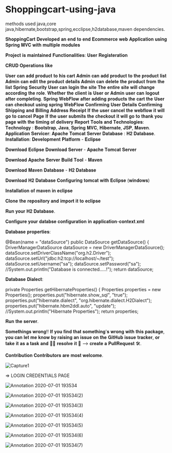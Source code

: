 # Shoppingcart-using-java
methods used java,core java,hibernate,bootstrap,spring,ecclipse,h2database,maven dependencies.


𝐒𝐡𝐨𝐩𝐩𝐢𝐧𝐠𝐂𝐚𝐫𝐭 
𝐃𝐞𝐯𝐞𝐥𝐨𝐩𝐞𝐝 𝐚𝐧 𝐞𝐧𝐝 𝐭𝐨 𝐞𝐧𝐝 𝐄𝐜𝐨𝐦𝐦𝐞𝐫𝐜𝐞 𝐰𝐞𝐛 𝐀𝐩𝐩𝐥𝐢𝐜𝐚𝐭𝐢𝐨𝐧 𝐮𝐬𝐢𝐧𝐠 𝐒𝐩𝐫𝐢𝐧𝐠 𝐌𝐕𝐂 𝐰𝐢𝐭𝐡 𝐦𝐮𝐥𝐭𝐢𝐩𝐥𝐞 𝐦𝐨𝐝𝐮𝐥𝐞𝐬

𝐏𝐫𝐨𝐣𝐞𝐜𝐭 𝐢𝐬  𝐦𝐚𝐢𝐧𝐭𝐚𝐢𝐧𝐞𝐝 
𝐅𝐮𝐧𝐜𝐭𝐢𝐨𝐧𝐚𝐥𝐢𝐭𝐢𝐞𝐬:
𝐔𝐬𝐞𝐫 𝐑𝐞𝐠𝐢𝐬𝐭𝐞𝐫𝐚𝐭𝐢𝐨𝐧

𝐂𝐑𝐔𝐃 𝐎𝐩𝐞𝐫𝐚𝐭𝐢𝐨𝐧𝐬 𝐥𝐢𝐤𝐞

𝐔𝐬𝐞𝐫 𝐜𝐚𝐧 𝐚𝐝𝐝 𝐩𝐫𝐨𝐝𝐮𝐜𝐭 𝐭𝐨 𝐡𝐢𝐬 𝐜𝐚𝐫𝐭
𝐀𝐝𝐦𝐢𝐧 𝐜𝐚𝐧 𝐚𝐝𝐝 𝐩𝐫𝐨𝐝𝐮𝐜𝐭 𝐭𝐨 𝐭𝐡𝐞 𝐩𝐫𝐨𝐝𝐮𝐜𝐭 𝐥𝐢𝐬𝐭
𝐀𝐝𝐦𝐢𝐧 𝐜𝐚𝐧 𝐞𝐝𝐢𝐭 𝐭𝐡𝐞 𝐩𝐫𝐨𝐝𝐮𝐜𝐭 𝐝𝐞𝐭𝐚𝐢𝐥𝐬
𝐀𝐝𝐦𝐢𝐧 𝐜𝐚𝐧 𝐝𝐞𝐥𝐞𝐭𝐞 𝐭𝐡𝐞 𝐩𝐫𝐨𝐝𝐮𝐜𝐭 𝐟𝐫𝐨𝐦 𝐭𝐡𝐞 𝐥𝐢𝐬𝐭
𝐒𝐩𝐫𝐢𝐧𝐠 𝐒𝐞𝐜𝐮𝐫𝐢𝐭𝐲
𝐔𝐬𝐞𝐫 𝐜𝐚𝐧 𝐥𝐨𝐠𝐢𝐧 𝐭𝐡𝐞 𝐬𝐢𝐭𝐞
𝐓𝐡𝐞 𝐞𝐧𝐭𝐢𝐫𝐞 𝐬𝐢𝐭𝐞 𝐰𝐢𝐥𝐥 𝐜𝐡𝐚𝐧𝐠𝐞 𝐚𝐜𝐜𝐨𝐫𝐝𝐢𝐧𝐠 𝐭𝐡𝐞 𝐫𝐨𝐥𝐞. 𝐖𝐡𝐞𝐭𝐡𝐞𝐫 𝐭𝐡𝐞 𝐜𝐥𝐢𝐞𝐧𝐭 𝐢𝐬 𝐔𝐬𝐞𝐫 𝐨𝐫 𝐀𝐝𝐦𝐢𝐧
𝐮𝐬𝐞𝐫 𝐜𝐚𝐧 𝐥𝐨𝐠𝐨𝐮𝐭 𝐚𝐟𝐭𝐞𝐫 𝐜𝐨𝐦𝐩𝐥𝐞𝐭𝐢𝐧𝐠.
𝐒𝐩𝐫𝐢𝐧𝐠 𝐖𝐞𝐛𝐅𝐥𝐨𝐰
𝐚𝐟𝐭𝐞𝐫 𝐚𝐝𝐝𝐢𝐧𝐠 𝐩𝐫𝐨𝐝𝐮𝐜𝐭𝐬 𝐭𝐡𝐞 𝐜𝐚𝐫𝐭 𝐭𝐡𝐞 𝐔𝐬𝐞𝐫 𝐜𝐚𝐧 𝐜𝐡𝐞𝐜𝐤𝐨𝐮𝐭 𝐮𝐬𝐢𝐧𝐠 𝐬𝐩𝐫𝐢𝐧𝐠 𝐖𝐞𝐛𝐅𝐥𝐨𝐰
𝐂𝐨𝐧𝐟𝐢𝐫𝐦𝐢𝐧𝐠 𝐔𝐬𝐞𝐫 𝐃𝐞𝐭𝐚𝐢𝐥𝐬
𝐂𝐨𝐧𝐟𝐢𝐫𝐦𝐢𝐧𝐠 𝐒𝐡𝐢𝐩𝐩𝐢𝐧𝐠 𝐚𝐧𝐝 𝐁𝐢𝐥𝐥𝐢𝐧𝐠 𝐀𝐝𝐝𝐫𝐞𝐬𝐬
𝐑𝐞𝐜𝐞𝐢𝐩𝐭
𝐈𝐟 𝐭𝐡𝐞 𝐮𝐬𝐞𝐫 𝐜𝐚𝐧𝐜𝐞𝐥 𝐭𝐡𝐞 𝐰𝐞𝐛𝐟𝐥𝐨𝐰 𝐢𝐭 𝐰𝐢𝐥𝐥 𝐠𝐨 𝐭𝐨 𝐜𝐚𝐧𝐜𝐞𝐥 𝐏𝐚𝐠𝐞
𝐈𝐟 𝐭𝐡𝐞 𝐮𝐬𝐞𝐫 𝐬𝐮𝐛𝐦𝐢𝐭𝐬 𝐭𝐡𝐞 𝐜𝐡𝐞𝐜𝐤𝐨𝐮𝐭 𝐢𝐭 𝐰𝐢𝐥𝐥 𝐠𝐨 𝐭𝐨 𝐭𝐡𝐚𝐧𝐤 𝐲𝐨𝐮 𝐩𝐚𝐠𝐞 𝐰𝐢𝐭𝐡 𝐭𝐡𝐞 𝐭𝐢𝐦𝐢𝐧𝐠 𝐨𝐟 𝐝𝐞𝐥𝐢𝐯𝐞𝐫𝐲 𝐑𝐞𝐩𝐨𝐫𝐭
𝐓𝐨𝐨𝐥𝐬 𝐚𝐧𝐝 𝐓𝐞𝐜𝐡𝐧𝐨𝐥𝐨𝐠𝐢𝐞𝐬:
𝐓𝐞𝐜𝐡𝐧𝐨𝐥𝐨𝐠𝐲 : 𝐁𝐨𝐨𝐭𝐬𝐭𝐫𝐚𝐩, 𝐉𝐚𝐯𝐚, 𝐒𝐩𝐫𝐢𝐧𝐠 𝐌𝐕𝐂, 𝐇𝐢𝐛𝐞𝐫𝐧𝐚𝐭𝐞, 𝐉𝐒𝐏, 𝐌𝐚𝐯𝐞𝐧.
𝐀𝐩𝐩𝐥𝐢𝐜𝐚𝐭𝐢𝐨𝐧 𝐒𝐞𝐫𝐯𝐢𝐜𝐞𝐫: 𝐀𝐩𝐚𝐜𝐡𝐞 𝐓𝐨𝐦𝐜𝐚𝐭 𝐒𝐞𝐫𝐯𝐞𝐫
𝐃𝐚𝐭𝐚𝐛𝐚𝐬𝐞 : 𝐇𝟐 𝐃𝐚𝐭𝐚𝐛𝐚𝐬𝐞.
𝐈𝐧𝐬𝐭𝐚𝐥𝐥𝐚𝐭𝐢𝐨𝐧:
𝐃𝐞𝐯𝐞𝐥𝐨𝐩𝐦𝐞𝐧𝐭 𝐏𝐥𝐚𝐭𝐟𝐨𝐫𝐦 - 𝐄𝐜𝐥𝐢𝐩𝐬𝐞 

𝐃𝐨𝐰𝐧𝐥𝐨𝐚𝐝 𝐄𝐜𝐥𝐢𝐩𝐬𝐞
𝐃𝐨𝐰𝐧𝐥𝐨𝐚𝐝
𝐒𝐞𝐫𝐯𝐞𝐫 - 𝐀𝐩𝐚𝐜𝐡𝐞 𝐓𝐨𝐦𝐜𝐚𝐭 𝐒𝐞𝐫𝐯𝐞𝐫

𝐃𝐨𝐰𝐧𝐥𝐨𝐚𝐝 𝐀𝐩𝐚𝐜𝐡𝐞 𝐒𝐞𝐫𝐯𝐞𝐫
𝐁𝐮𝐢𝐥𝐝 𝐓𝐨𝐨𝐥 - 𝐌𝐚𝐯𝐞𝐧

𝐃𝐨𝐰𝐧𝐥𝐨𝐚𝐝 𝐌𝐚𝐯𝐞𝐧
𝐃𝐚𝐭𝐚𝐛𝐚𝐬𝐞 - 𝐇𝟐 𝐃𝐚𝐭𝐚𝐛𝐚𝐬𝐞

𝐃𝐨𝐰𝐧𝐥𝐨𝐚𝐝 𝐇𝟐 𝐃𝐚𝐭𝐚𝐛𝐚𝐬𝐞
𝐂𝐨𝐧𝐟𝐢𝐠𝐮𝐫𝐢𝐧𝐠 𝐭𝐨𝐦𝐜𝐚𝐭 𝐰𝐢𝐭𝐡 𝐄𝐜𝐥𝐢𝐩𝐬𝐞 (𝐰𝐢𝐧𝐝𝐨𝐰𝐬) 

𝐈𝐧𝐬𝐭𝐚𝐥𝐥𝐚𝐭𝐢𝐨𝐧 𝐨𝐟 𝐦𝐚𝐯𝐞𝐧 𝐢𝐧 𝐞𝐜𝐥𝐢𝐩𝐬𝐞 

𝐂𝐥𝐨𝐧𝐞 𝐭𝐡𝐞 𝐫𝐞𝐩𝐨𝐬𝐢𝐭𝐨𝐫𝐲 𝐚𝐧𝐝 𝐢𝐦𝐩𝐨𝐫𝐭 𝐢𝐭 𝐭𝐨 𝐞𝐜𝐥𝐢𝐩𝐬𝐞

𝐑𝐮𝐧 𝐲𝐨𝐮𝐫 𝐇𝟐 𝐃𝐚𝐭𝐚𝐛𝐚𝐬𝐞.

𝐂𝐨𝐧𝐟𝐢𝐠𝐮𝐫𝐞 𝐲𝐨𝐮𝐫 𝐝𝐚𝐭𝐚𝐛𝐬𝐞 𝐜𝐨𝐧𝐟𝐢𝐠𝐮𝐫𝐚𝐭𝐢𝐨𝐧 𝐢𝐧 𝐚𝐩𝐩𝐥𝐢𝐜𝐚𝐭𝐢𝐨𝐧-𝐜𝐨𝐧𝐭𝐞𝐱𝐭.𝐱𝐦𝐥

𝐃𝐚𝐭𝐚𝐛𝐚𝐬𝐞 𝐩𝐫𝐨𝐩𝐞𝐫𝐭𝐢𝐞𝐬:

  @Bean(name = "dataSource")
	public DataSource getDataSource() {
		DriverManagerDataSource dataSource = new DriverManagerDataSource();
		dataSource.setDriverClassName("org.h2.Driver");
		dataSource.setUrl("jdbc:h2:tcp://localhost/~/test");
		dataSource.setUsername("sa");
	    dataSource.setPassword("sa");
		//System.out.println("Database is connected.....!");
		return dataSource;
		
𝐃𝐚𝐭𝐚𝐛𝐚𝐬𝐞 𝐃𝐢𝐚𝐥𝐞𝐜𝐭:

private Properties getHibernateProperties() {
		Properties properties = new Properties();
		properties.put("hibernate.show_sql", "true");
		properties.put("hibernate.dialect", "org.hibernate.dialect.H2Dialect");
		properties.put("hibernate.hbm2ddl.auto", "update");
		//System.out.println("Hibernate Properties");
		return properties;
		
		
𝐑𝐮𝐧 𝐭𝐡𝐞 𝐬𝐞𝐫𝐯𝐞𝐫.

𝐒𝐨𝐦𝐞𝐭𝐡𝐢𝐧𝐠𝐬 𝐰𝐫𝐨𝐧𝐠!!
𝐈𝐟 𝐲𝐨𝐮 𝐟𝐢𝐧𝐝 𝐭𝐡𝐚𝐭 𝐬𝐨𝐦𝐞𝐭𝐡𝐢𝐧𝐠'𝐬 𝐰𝐫𝐨𝐧𝐠 𝐰𝐢𝐭𝐡 𝐭𝐡𝐢𝐬 𝐩𝐚𝐜𝐤𝐚𝐠𝐞, 𝐲𝐨𝐮 𝐜𝐚𝐧 𝐥𝐞𝐭 𝐦𝐞 𝐤𝐧𝐨𝐰 𝐛𝐲 𝐫𝐚𝐢𝐬𝐢𝐧𝐠 𝐚𝐧 𝐢𝐬𝐬𝐮𝐞 𝐨𝐧 𝐭𝐡𝐞 𝐆𝐢𝐭𝐇𝐮𝐛 𝐢𝐬𝐬𝐮𝐞 𝐭𝐫𝐚𝐜𝐤𝐞𝐫, 𝐨𝐫 𝐭𝐚𝐤𝐞 𝐢𝐭 𝐚𝐬 𝐚 𝐭𝐚𝐬𝐤 𝐚𝐧𝐝 🧑‍💻 𝐫𝐞𝐬𝐨𝐥𝐯𝐞 𝐢𝐭 💪 --> 𝐜𝐫𝐞𝐚𝐭𝐞 𝐚 𝐏𝐮𝐥𝐥𝐑𝐞𝐪𝐮𝐞𝐬𝐭 🛠.

𝐂𝐨𝐧𝐭𝐫𝐢𝐛𝐮𝐭𝐢𝐨𝐧
𝐂𝐨𝐧𝐭𝐫𝐢𝐛𝐮𝐭𝐨𝐫𝐬 𝐚𝐫𝐞 𝐦𝐨𝐬𝐭 𝐰𝐞𝐥𝐜𝐨𝐦𝐞.

![Capture1](https://user-images.githubusercontent.com/57157656/86257657-7bf15e00-bbd7-11ea-9065-774eaa6a313c.PNG)


=> LOGIN CREDENTIALS PAGE

![Annotation 2020-07-01 193534](https://user-images.githubusercontent.com/57157656/86258010-ef936b00-bbd7-11ea-9dcb-cb18b911b1fe.png)

![Annotation 2020-07-01 193534(2)](https://user-images.githubusercontent.com/57157656/86258410-6f213a00-bbd8-11ea-93b3-7c63cf0a1e61.png)

![Annotation 2020-07-01 193534(3)](https://user-images.githubusercontent.com/57157656/86258663-b1e31200-bbd8-11ea-8dfd-be6742a611c8.png)

![Annotation 2020-07-01 193534(4)](https://user-images.githubusercontent.com/57157656/86258837-e525a100-bbd8-11ea-84b1-ce95c507e6b9.png)

![Annotation 2020-07-01 193534(5)](https://user-images.githubusercontent.com/57157656/86258871-ef479f80-bbd8-11ea-8f5d-f7eeff1ed9a3.png)

![Annotation 2020-07-01 193534(6)](https://user-images.githubusercontent.com/57157656/86258894-f66ead80-bbd8-11ea-9cb9-8d80785313c4.png)

![Annotation 2020-07-01 193534(7)](https://user-images.githubusercontent.com/57157656/86258930-01c1d900-bbd9-11ea-8721-738fe87dcd37.png)



